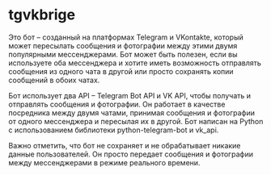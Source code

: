 # tgvkbrige
Это бот – созданный на платформах Telegram и VKontakte, который может пересылать сообщения и фотографии между этими двумя популярными мессенджерами. Бот может быть полезен, если вы используете оба мессенджера и хотите иметь возможность отправлять сообщения из одного чата в другой или просто сохранять копии сообщений в обоих чатах.

Бот использует два API – Telegram Bot API и VK API, чтобы получать и отправлять сообщения и фотографии. Он работает в качестве посредника между двумя чатами, принимая сообщения и фотографии от одного мессенджера и пересылая их в другой. Бот написан на Python с использованием библиотеки python-telegram-bot и vk_api.

Важно отметить, что бот не сохраняет и не обрабатывает никакие данные пользователей. Он просто передает сообщения и фотографии между мессенджерами в режиме реального времени.

